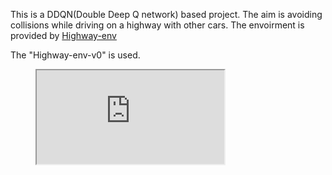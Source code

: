 This is a DDQN(Double Deep Q network) based project. The aim is avoiding collisions while driving on a highway with other cars.
The envoirment is provided by [Highway-env](https://github.com/eleurent/highway-env)

The "Highway-env-v0" is used.
<!-- blank line -->
<figure class="video_container">
    <iframe src="https://www.youtube.com/embed/B5RNnlE-gw4"  allow="fullscreen"> </iframe>
</figure>

<!-- blank line -->